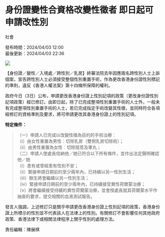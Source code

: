 # 身份證變性合資格改變性徵者 即日起可申請改性別

社會

發布時間：2024/04/03 12:00  
最後更新：2024/04/03 22:36

![](https://static04.hket.com/res/v3/image/content/3735000/3736614/2A09AB13-C482-4257-B747-E025DE527761_1024.jpeg)

【身份證／變性／入境處／跨性別／乳房】終審法院去年因應兩名跨性別人士上訴個案，宣告跨性別人士必須接受整個性別重置手術，作為更改香港身份證性別標記的準則，違反《香港人權法案》第十四條所保障的權利。

政府今日（3日）公布，申請更改香港身份證上性別記項的政策（更改身份證性別記項政策）經已修訂。由即日起，除了已完成整項性別重置手術的人士外，一般未有完成整項性別重置手術的人士，若已完成指定手術改變其性徵，並同時符合各項經修訂的資格準則及要求，將可申請更改其香港身份證上的性別記項。

**特定條件：**

> （一）申請人已完成以改變性徵為目的的手術治療︰   
> （i）由女性重置為男性︰切除乳房（雙側乳房切除術）；   
> （ii）由男性重置為女性︰切除陰莖及睪丸；   
> （二）申請人使處長信納他／她已符合以下所有條件，並作出法定聲明確認他／她   
> （i）患有或曾經患有性別不安；   
> （ii）緊接申請日期前的至少兩年內，已持續以另一性別生活；   
> （iii）餘生將會繼續以另一性別生活；   
> （iv）緊接申請日期前的至少兩年內，已持續接受異性荷爾蒙治療；   
> （v）將會繼續接受持續的異性荷爾蒙治療，並會按處長就其荷爾蒙水平作抽查的要求，提交相關的血液測試報告。  

發言人強調，上述修訂只是關乎申請更改香港身份證上性別記項的政策，香港身份證上所標示的性別並不代表該人在法律上的性別。有關修訂不會影響任何其他政府政策、香港法律下或相關法律程序上關乎性別的處理方法。

責任編輯：陳展棋
